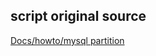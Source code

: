 ## script original source
[Docs/howto/mysql partition](https://www.zabbix.org/wiki/Docs/howto/mysql_partition)